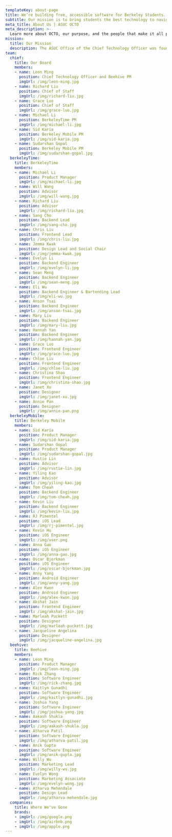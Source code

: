 ```yaml
---
templateKey: about-page
title: We’re building free, accessible software for Berkeley Students.
subtitle: Our mission is to bring students the best technology to navigate UC Berkeley.
meta_title: About Us | ASUC OCTO
meta_description: >-
  Learn more about OCTO, our purpose, and the people that make it all possible
mission:
  title: Our Mission
  description: The ASUC Office of the Chief Technology Officer was founded in the spring of 2014 to address the critical need for student voices in rapidly changing campus technology spaces through advocacy, awareness, and actual technology product development.
team:
  chief:
    title: Our Board
    members:
    - name: Leon Ming
      position: Chief Technology Officer and Beehive PM
      imgUrl: /img/leon-ming.jpg
    - name: Richard Liu
      position: Chief of Staff
      imgUrl: /img/richard-liu.jpg
    - name: Grace Luo
      position: Chief of Staff
      imgUrl: /img/grace-luo.jpg
    - name: Michael Li
      position: BerkeleyTime PM
      imgUrl: /img/michael-li.jpg
    - name: Sid Karia
      position: Berkeley Mobile PM
      imgUrl: /img/sid-karia.jpg
    - name: Sudarshan Gopal
      position: Berkeley Mobile PM
      imgUrl: /img/sudarshan-gopal.jpg
  berkeleyTime:
    title: BerkeleyTime
    members:
    - name: Michael Li
      position: Product Manager
      imgUrl: /img/michael-li.jpg
    - name: Will Wang
      position: Advisor
      imgUrl: /img/will-wang.jpg
    - name: Richard Liu
      position: Advisor
      imgUrl: /img/richard-liu.jpg
    - name: Sang Cho
      position: Backend Lead
      imgUrl: /img/sang-cho.jpg
    - name: Chris Liu
      position: Frontend Lead
      imgUrl: /img/chris-liu.jpg
    - name: Jemma Kwak
      position: Design Lead and Social Chair
      imgUrl: /img/jemma-kwak.jpg
    - name: Evelyn Li
      position: Backend Engineer
      imgUrl: /img/evelyn-li.jpg
    - name: Sean Meng
      position: Backend Engineer
      imgUrl: /img/sean-meng.jpg
    - name: Eli Wu
      position: Backend Engineer & Bartending Lead
      imgUrl: /img/eli-wu.jpg
    - name: Anson Tsai
      position: Backend Engineer
      imgUrl: /img/anson-tsai.jpg
    - name: Mary Liu
      position: Backend Engineer
      imgUrl: /img/mary-liu.jpg
    - name: Hannah Yan
      position: Backend Engineer
      imgUrl: /img/hannah-yan.jpg
    - name: Grace Luo
      position: Frontend Engineer
      imgUrl: /img/grace-luo.jpg
    - name: Chloe Liu
      position: Frontend Engineer
      imgUrl: /img/chloe-liu.jpg
    - name: Christina Shao
      position: Frontend Engineer
      imgUrl: /img/christina-shao.jpg
    - name: Janet Xu
      position: Designer
      imgUrl: /img/janet-xu.jpg
    - name: Annie Pan
      position: Designer
      imgUrl: /img/annie-pan.png
  berkeleyMobile:
    title: Berkeley Mobile
    members:
    - name: Sid Karia
      position: Product Manager
      imgUrl: /img/sid-karia.jpg
    - name: Sudarshan Gopal
      position: Product Manager
      imgUrl: /img/sudarshan-gopal.jpg
    - name: Rustie Lin
      position: Advisor
      imgUrl: /img/rustie-lin.jpg
    - name: Yiling Kao
      position: Advisor
      imgUrl: /img/yiling-kao.jpg
    - name: Tom Cheah
      position: Backend Engineer
      imgUrl: /img/tom-cheah.jpg
    - name: Kevin Liu
      position: Backend Engineer
      imgUrl: /img/kevin-liu.jpg
    - name: RJ Pimentel
      position: iOS Lead
      imgUrl: /img/rj-pimentel.jpg
    - name: Kevin Hu
      position: iOS Engineer
      imgUrl: /img/user.png
    - name: Anna Gao
      position: iOS Engineer
      imgUrl: /img/anna-gao.jpg
    - name: Oscar Bjorkman
      position: iOS Engineer
      imgUrl: /img/oscar-bjorkman.jpg
    - name: Anny Yang
      position: Android Engineer
      imgUrl: /img/anny-yang.jpg
    - name: Alex Kwon
      position: Android Engineer
      imgUrl: /img/alex-kwon.jpg
    - name: Akshat Jain
      position: Frontend Engineer
      imgUrl: /img/akshat-jain.jpg
    - name: Marleah Puckett
      position: Designer
      imgUrl: /img/marleah-puckett.jpg
    - name: Jacqueline Angelina
      position: Designer
      imgUrl: /img/jacqueline-angelina.jpg
  beehive:
    title: Beehive
    members:
    - name: Leon Ming
      position: Product Manager
      imgUrl: /img/leon-ming.jpg
    - name: Rick Zhang
      position: Software Engineer
      imgUrl: /img/rick-zhang.jpg
    - name: Kaitlyn Gunadhi
      position: Software Engineer
      imgUrl: /img/kaitlyn-gunadhi.jpg
    - name: Joshua Yang
      position: Software Engineer
      imgUrl: /img/joshua-yang.jpg
    - name: Aakash Shukla
      position: Software Engineer
      imgUrl: /img/aakash-shukla.jpg
    - name: Atharva Patil
      position: Software Engineer
      imgUrl: /img/atharva-patil.jpg
    - name: Anik Gupta
      position: Software Engineer
      imgUrl: /img/anik-gupta.jpg
    - name: Willy Wu
      position: Marketing Lead
      imgUrl: /img/willy-wu.jpg
    - name: Evelyn Wong
      position: Marketing Associate
      imgUrl: /img/evelyn-wong.jpg
    - name: Atharva Mehendale
      position: Design Lead
      imgUrl: /img/atharva-mehendale.jpg
  companies:
    title: Where We've Gone
    brands:
    - imgUrl: /img/google.png
    - imgUrl: /img/airbnb.png
    - imgUrl: /img/apple.png
---
```

